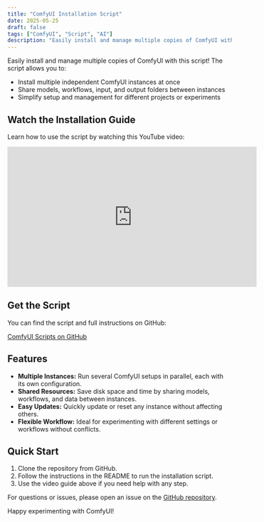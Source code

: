 ```yaml
---
title: "ComfyUI Installation Script"
date: 2025-05-25
draft: false
tags: ["ComfyUI", "Script", "AI"]
description: "Easily install and manage multiple copies of ComfyUI with this script."
---
```


Easily install and manage multiple copies of ComfyUI with this script! The script allows you to:

- Install multiple independent ComfyUI instances at once
- Share models, workflows, input, and output folders between instances
- Simplify setup and management for different projects or experiments

## Watch the Installation Guide

Learn how to use the script by watching this YouTube video:

<iframe width="560" height="315" src="https://www.youtube.com/embed/0g6F2ZHG6N4" title="ComfyUI Install Script Guide" frameborder="0" allowfullscreen></iframe>

## Get the Script

You can find the script and full instructions on GitHub:

[ComfyUI Scripts on GitHub](https://github.com/patricksheedy/comfyui-scripts)

## Features

- **Multiple Instances:** Run several ComfyUI setups in parallel, each with its own configuration.
- **Shared Resources:** Save disk space and time by sharing models, workflows, and data between instances.
- **Easy Updates:** Quickly update or reset any instance without affecting others.
- **Flexible Workflow:** Ideal for experimenting with different settings or workflows without conflicts.

## Quick Start

1. Clone the repository from GitHub.
2. Follow the instructions in the README to run the installation script.
3. Use the video guide above if you need help with any step.

For questions or issues, please open an issue on the [GitHub repository](https://github.com/patricksheedy/comfyui-scripts).

Happy experimenting with ComfyUI!
